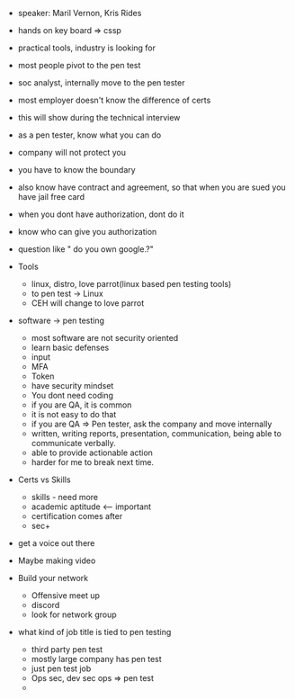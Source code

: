- speaker: Maril Vernon, Kris Rides

- hands on key board => cssp

- practical tools, industry is looking for

- most people pivot to the pen test
- soc analyst, internally move to the pen tester
- most employer doesn't know the difference of certs
- this will show during the technical interview

- as a pen tester, know what you can do 
- company will not protect you 
- you have to know the boundary
- also know have contract and agreement, so that when you are sued you have jail free card
- when you dont have authorization, dont do it
- know who can give you authorization
- question like " do you own google.?"

- Tools
	- linux, distro, love parrot(linux based pen testing tools)
	- to pen test -> Linux
	- CEH will change to love parrot
- software -> pen testing
	- most software are not security oriented
	- learn basic defenses
	- input 
	- MFA
	- Token
	- have security mindset
	- You dont need coding
	- if you are QA, it is common 
	- it is not easy to do that
	- if you are QA => Pen tester, ask the company and move internally
	- written, writing reports, presentation, communication, being able to communicate verbally.
	- able to provide actionable action
    - harder for me to break next time.
- Certs vs Skills 
    - skills - need more
    - academic aptitude <-- important
    - certification comes after
    - sec+
- get a voice out there
- Maybe making video
- Build your network
    - Offensive meet up
    - discord
    - look for network group
- what kind of job title is tied to pen testing
    - third party pen test
    - mostly large company has pen test
    - just pen test job
    - Ops sec, dev sec ops => pen test
    - 